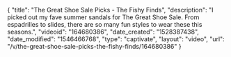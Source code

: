 {
    "title": "The Great Shoe Sale Picks - The Fishy Finds",
    "description": "I picked out my fave summer sandals for The Great Shoe Sale. From espadrilles to slides, there are so many fun styles to wear these this seasons.",
    "videoid": "164680386",
    "date_created": "1528387438",
    "date_modified": "1546466768",
    "type": "captivate",
    "layout": "video",
    "url": "\/v\/the-great-shoe-sale-picks-the-fishy-finds\/164680386"
}